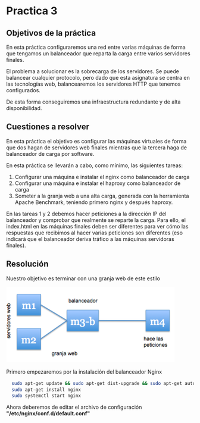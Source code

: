 # Practica 3

## Objetivos de la práctica

En  esta  práctica  configuraremos  una  red  entre  varias  máquinas  de  forma  que 
tengamos un balanceador que reparta la carga entre varios servidores finales.

El  problema  a  solucionar  es  la  sobrecarga  de  los  servidores.  Se  puede  balancear 
cualquier protocolo, pero dado que esta asignatura se centra en las tecnologías web, 
balancearemos los servidores HTTP que tenemos configurados.

De esta forma conseguiremos una infraestructura redundante y de alta disponibilidad.

## Cuestiones a resolver
En  esta  práctica  el  objetivo  es  configurar  las  máquinas  virtuales  de  forma  que  dos 
hagan  de  servidores  web  finales  mientras  que  la  tercera  haga  de  balanceador  de carga por software. 

En esta práctica se llevarán a cabo, como mínimo, las siguientes tareas:

1. Configurar una máquina e instalar el nginx como balanceador de carga
2. Configurar una máquina e instalar el haproxy como balanceador de carga
3. Someter a la granja web a una alta carga, generada con la herramienta Apache Benchmark, teniendo primero nginx y después haproxy. 

En las tareas  1  y  2 debemos hacer  peticiones  a  la  dirección  IP del  balanceador y comprobar  que  realmente  se  reparte  la  carga. Para  ello,  el index.html en  las máquinas finales deben ser diferentes para ver cómo las respuestas que recibimos al 
hacer varias peticiones son diferentes (eso indicará que el balanceador deriva tráfico a las máquinas servidoras finales).

## Resolución

Nuestro objetivo es terminar con una granja web de este estilo

![alt text](https://github.com/jcpulido97/SWAP/blob/master/Practicas/P3/img/diagrama.png)

Primero empezaremos por la instalación del balanceador Nginx

```bash
  sudo apt-get update && sudo apt-get dist-upgrade && sudo apt-get autoremove
  sudo apt-get install nginx
  sudo systemctl start nginx
```

Ahora deberemos de editar el archivo de configuración **"/etc/nginx/conf.d/default.conf"**
